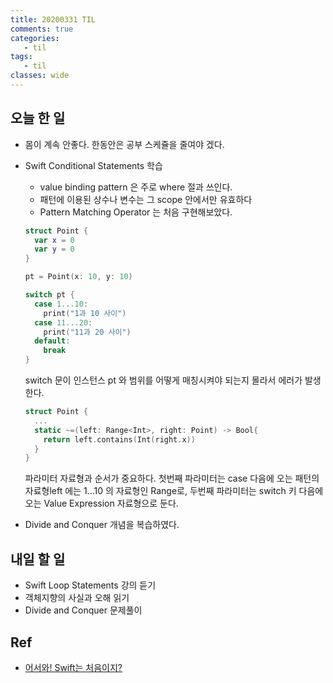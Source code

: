 ```yaml
---
title: 20200331 TIL
comments: true
categories:
   - til
tags:
   - til
classes: wide
---
```

## 오늘 한 일

- 몸이 계속 안좋다. 한동안은 공부 스케쥴을 줄여야 겠다.
- Swift Conditional Statements 학습
  - value binding pattern 은 주로 where 절과 쓰인다.
  - 패턴에 이용된 상수나 변수는 그 scope 안에서만 유효하다
  - Pattern Matching Operator 는 처음 구현해보았다.
  ```swift
  struct Point {
    var x = 0
    var y = 0
  }
  
  pt = Point(x: 10, y: 10)
  
  switch pt {
    case 1...10:
      print("1과 10 사이")
    case 11...20:
      print("11과 20 사이")
    default: 
      break
  }
  ```
  
  switch 문이 인스턴스 pt 와 범위를 어떻게 매칭시켜야 되는지 몰라서 에러가 발생한다.
  
  ```swift
  struct Point {
    ...
    static ~=(left: Range<Int>, right: Point) -> Bool{
      return left.contains(Int(right.x))
    }
  }
  ```
  
  파라미터 자료형과 순서가 중요하다. 첫번째 파라미터는 case 다음에 오는 패턴의 자료형left 에는 1...10 의 자료형인 Range<Int>로, 두번째 파라미터는 switch 키 다음에 오는 Value Expression 자료형으로 둔다.
- Divide and Conquer 개념을 복습하였다. 

## 내일 할 일

- Swift Loop Statements 강의 듣기
- 객체지향의 사실과 오해 읽기
- Divide and Conquer 문제풀이

## Ref

- [어서와! Swift는 처음이지?](https://programmers.co.kr/learn/courses/9873)